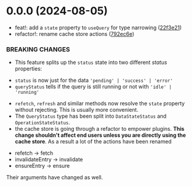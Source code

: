 # 0.0.0 (2024-08-05)

- feat!: add a `state` property to `useQuery` for type narrowing ([22f3e21](https://github.com/posva/pinia-colada/commit/22f3e216c03ee4e7e536fa3e4c8f4fad42717daf))
- refactor!: rename cache store actions ([792ec6e](https://github.com/posva/pinia-colada/commit/792ec6ec16bebd01f24d5c0a24f66884d902ebc8))

### BREAKING CHANGES

- This feature splits up the `status` state into two
  different _status_ properties:

* `status` is now just for the data `'pending' | 'success' | 'error'`
* `queryStatus` tells if the query is still running or not with `'idle' |
'running'`

- `refetch`, `refresh` and similar methods now resolve
  the `state` property without rejecting. This is usually more convenient.
- The `QueryStatus` type has been split into
  `DataStateStatus` and `OperationStateStatus`.
- the cache store is going through a refactor to empower
  plugins. **This change shouldn't affect end users unless you are
  directly using the cache store**.
  As a result a lot of the actions have been renamed

* refetch -> fetch
* invalidateEntry -> invalidate
* ensureEntry -> ensure

Their arguments have changed as well.
